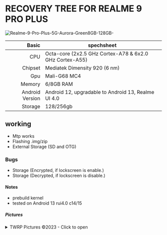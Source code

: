 # RECOVERY TREE FOR REALME 9 PRO PLUS

![Realme-9-Pro-Plus-5G-Aurora-Green8GB-128GB-](https://github.com/DH-HEART048/TWRP_RMX3392_device_tree/assets/137413988/6b6c63f7-0cd0-41f4-92bd-f5d2f9219133)

| Basic         | spechsheet |
|--------------:|-----------|
|CPU            | Octa-core (2x2.5 GHz Cortex-A78 & 6x2.0 GHz Cortex-A55)|
|Chipset        | Mediatek Dimensity 920 (6 nm)    |
|Gpu            | Mali-G68 MC4       |
|Memory         |6/8GB RAM
|Android Version|Android 12, upgradable to Android 13, Realme UI 4.0|
|Storage        |128/256gb|

## working
- Mtp works
- Flashing .img/zip
- External Storage (SD and OTG)

### Bugs
- Storage (Encrypted, if lockscreen is enable.)
- Storage (Decrypted, if lockscreen is disable.)

#### Notes
- prebuild kernel
- tested on Android 13 rui4.0 c14/15

##### Pictures

<details><summary>TWRP Pictures ©2023 - Click to open</summary>
<p>

![Initial Menu](https://github.com/DH-HEART048/TWRP_RMX3392_device_tree/assets/137413988/32ec258c-933f-42e8-94b3-33e59ee8a6e9)
![Decrypt](https://github.com/DH-HEART048/TWRP_RMX3392_device_tree/assets/137413988/3de7f20d-cec1-458a-be0b-f277135485fa)
![Backup](https://github.com/DH-HEART048/TWRP_RMX3392_device_tree/assets/137413988/0b2f83ac-48d7-4298-84b9-04c2502adb79)
</p>
</details>




